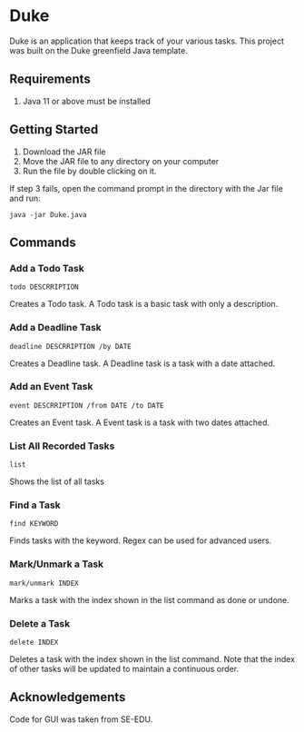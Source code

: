 # Duke
<picture>
<src = "Ui.png"></src>
</picture>

Duke is an application that keeps track of your various tasks. This project was built on the Duke greenfield Java template.

## Requirements
1. Java 11 or above must be installed

## Getting Started
1.	Download the JAR file
2.	Move the JAR file to any directory on your computer
3.	Run the file by double clicking on it.

If step 3 fails, open the command prompt in the directory with the Jar file and run:
```
java -jar Duke.java
```
## Commands

### Add a Todo Task
```
todo DESCRRIPTION
```
Creates a Todo task. A Todo task is a basic task with only a description.

### Add a Deadline Task
```
deadline DESCRRIPTION /by DATE
```
Creates a Deadline task. A Deadline task is a task with a date attached.

### Add an Event Task
```
event DESCRRIPTION /from DATE /to DATE
```
Creates an Event task. A Event task is a task with two dates attached.

### List All Recorded Tasks
```
list
```
Shows the list of all tasks

### Find a Task
```
find KEYWORD
```
Finds tasks with the keyword. Regex can be used for advanced users.

### Mark/Unmark a Task
```
mark/unmark INDEX
```
Marks a task with the index shown in the list command as done or undone.

### Delete a Task
```
delete INDEX
```
Deletes a task with the index shown in the list command. Note that the index of other tasks will be updated to maintain a continuous order.

## Acknowledgements
Code for GUI was taken from SE-EDU.
